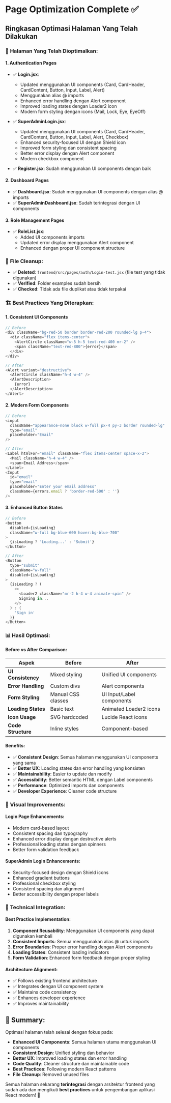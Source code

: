 # Page Optimization Complete ✅

## Ringkasan Optimasi Halaman Yang Telah Dilakukan

### 🎯 **Halaman Yang Telah Dioptimalkan:**

#### 1. **Authentication Pages**
- ✅ **Login.jsx**: 
  - Updated menggunakan UI components (Card, CardHeader, CardContent, Button, Input, Label, Alert)
  - Menggunakan alias @ imports
  - Enhanced error handling dengan Alert component
  - Improved loading states dengan Loader2 icon
  - Modern form styling dengan icons (Mail, Lock, Eye, EyeOff)

- ✅ **SuperAdminLogin.jsx**:
  - Updated menggunakan UI components (Card, CardHeader, CardContent, Button, Input, Label, Alert, Checkbox)
  - Enhanced security-focused UI dengan Shield icon
  - Improved form styling dan consistent spacing
  - Better error display dengan Alert component
  - Modern checkbox component

- ✅ **Register.jsx**: Sudah menggunakan UI components dengan baik

#### 2. **Dashboard Pages**
- ✅ **Dashboard.jsx**: Sudah menggunakan UI components dengan alias @ imports
- ✅ **SuperAdminDashboard.jsx**: Sudah terintegrasi dengan UI components

#### 3. **Role Management Pages**
- ✅ **RoleList.jsx**: 
  - Added UI components imports
  - Updated error display menggunakan Alert component
  - Enhanced dengan proper UI component structure

### 🧹 **File Cleanup:**
- ✅ **Deleted**: `frontend/src/pages/auth/Login-test.jsx` (file test yang tidak digunakan)
- ✅ **Verified**: Folder examples sudah bersih
- ✅ **Checked**: Tidak ada file duplikat atau tidak terpakai

### 🏗️ **Best Practices Yang Diterapkan:**

#### 1. **Consistent UI Components**
```javascript
// Before
<div className="bg-red-50 border border-red-200 rounded-lg p-4">
  <div className="flex items-center">
    <AlertCircle className="w-5 h-5 text-red-400 mr-2" />
    <span className="text-red-800">{error}</span>
  </div>
</div>

// After
<Alert variant="destructive">
  <AlertCircle className="h-4 w-4" />
  <AlertDescription>
    {error}
  </AlertDescription>
</Alert>
```

#### 2. **Modern Form Components**
```javascript
// Before
<input
  className="appearance-none block w-full px-4 py-3 border rounded-lg"
  type="email"
  placeholder="Email"
/>

// After
<Label htmlFor="email" className="flex items-center space-x-2">
  <Mail className="h-4 w-4" />
  <span>Email Address</span>
</Label>
<Input
  id="email"
  type="email"
  placeholder="Enter your email address"
  className={errors.email ? 'border-red-500' : ''}
/>
```

#### 3. **Enhanced Button States**
```javascript
// Before
<button
  disabled={isLoading}
  className="w-full bg-blue-600 hover:bg-blue-700"
>
  {isLoading ? 'Loading...' : 'Submit'}
</button>

// After
<Button 
  type="submit" 
  className="w-full" 
  disabled={isLoading}
>
  {isLoading ? (
    <>
      <Loader2 className="mr-2 h-4 w-4 animate-spin" />
      Signing in...
    </>
  ) : (
    'Sign in'
  )}
</Button>
```

### 📊 **Hasil Optimasi:**

#### **Before vs After Comparison:**

| Aspek | Before | After |
|-------|--------|--------|
| **UI Consistency** | Mixed styling | Unified UI components |
| **Error Handling** | Custom divs | Alert components |
| **Form Styling** | Manual CSS classes | UI Input/Label components |
| **Loading States** | Basic text | Animated Loader2 icons |
| **Icon Usage** | SVG hardcoded | Lucide React icons |
| **Code Structure** | Inline styles | Component-based |

#### **Benefits:**
- ✅ **Consistent Design**: Semua halaman menggunakan UI components yang sama
- ✅ **Better UX**: Loading states dan error handling yang konsisten
- ✅ **Maintainability**: Easier to update dan modify
- ✅ **Accessibility**: Better semantic HTML dengan Label components
- ✅ **Performance**: Optimized imports dan components
- ✅ **Developer Experience**: Cleaner code structure

### 🎨 **Visual Improvements:**

#### **Login Page Enhancements:**
- Modern card-based layout
- Consistent spacing dan typography
- Enhanced error display dengan destructive alerts
- Professional loading states dengan spinners
- Better form validation feedback

#### **SuperAdmin Login Enhancements:**
- Security-focused design dengan Shield icons
- Enhanced gradient buttons
- Professional checkbox styling
- Consistent spacing dan alignment
- Better accessibility dengan proper labels

### 🔧 **Technical Integration:**

#### **Best Practice Implementation:**
1. **Component Reusability**: Menggunakan UI components yang dapat digunakan kembali
2. **Consistent Imports**: Semua menggunakan alias @ untuk imports
3. **Error Boundaries**: Proper error handling dengan Alert components
4. **Loading States**: Consistent loading indicators
5. **Form Validation**: Enhanced form feedback dengan proper styling

#### **Architecture Alignment:**
- ✅ Follows existing frontend architecture
- ✅ Integrates dengan UI component system
- ✅ Maintains code consistency
- ✅ Enhances developer experience
- ✅ Improves maintainability

## 🚀 **Summary:**

Optimasi halaman telah selesai dengan fokus pada:
- **Enhanced UI Components**: Semua halaman utama menggunakan UI components
- **Consistent Design**: Unified styling dan behavior
- **Better UX**: Improved loading states dan error handling
- **Code Quality**: Cleaner structure dan maintainable code
- **Best Practices**: Following modern React patterns
- **File Cleanup**: Removed unused files

Semua halaman sekarang **terintegrasi** dengan arsitektur frontend yang sudah ada dan mengikuti **best practices** untuk pengembangan aplikasi React modern! 🎯
